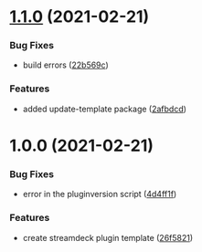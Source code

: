 # [1.1.0](https://github.com/rweich/streamdeck-ts-template/compare/v1.0.0...v1.1.0) (2021-02-21)


### Bug Fixes

* build errors ([22b569c](https://github.com/rweich/streamdeck-ts-template/commit/22b569ceca1c71592f92f5d80785441e77b17cf4))


### Features

* added update-template package ([2afbdcd](https://github.com/rweich/streamdeck-ts-template/commit/2afbdcd27dd055e2e40c84ba8056b3dc2727e800))

# 1.0.0 (2021-02-21)


### Bug Fixes

* error in the pluginversion script ([4d4ff1f](https://github.com/rweich/streamdeck-ts-template/commit/4d4ff1fb6ce21fdf09c247f68dea24c6f64b03b7))


### Features

* create streamdeck plugin template ([26f5821](https://github.com/rweich/streamdeck-ts-template/commit/26f5821629a3c5b16b556b9915772ea707524e68))

